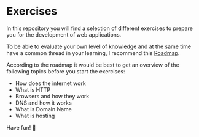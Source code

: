 # Exercises

In this repository you will find a selection of different exercises to prepare you for the development of web applications.

To be able to evaluate your own level of knowledge and at the same time have a common thread in your learning, I recommend this [Roadmap](https://roadmap.sh/frontend).

According to the roadmap it would be best to get an overview of the following topics before you start the exercises:
- How does the internet work
- What is HTTP
- Browsers and how they work
- DNS and how it works
- What is Domain Name
- What is hosting

Have fun! :rocket:
